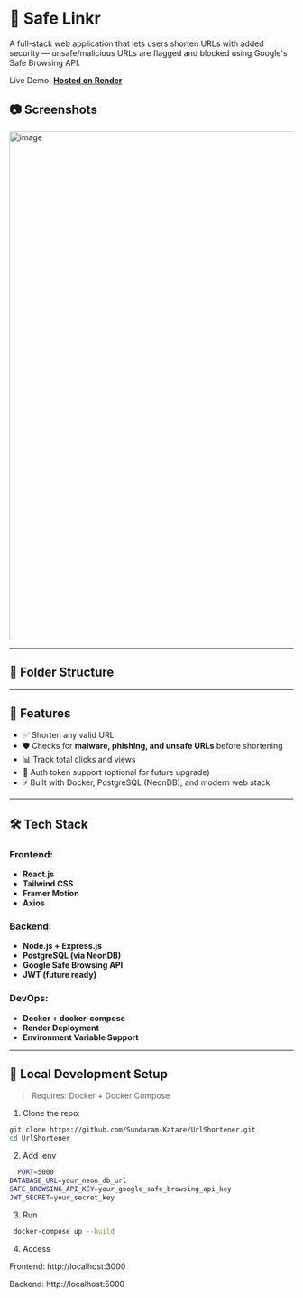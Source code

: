 # 🔗 Safe Linkr

A full-stack web application that lets users shorten URLs with added security — unsafe/malicious URLs are flagged and blocked using Google's Safe Browsing API.

Live Demo: [**Hosted on Render**](https://url-shortener-lime-two.vercel.app/)

## 📷 Screenshots
<img width="1890" height="900" alt="image" src="https://github.com/user-attachments/assets/b22b3f9a-b418-4bc8-9156-b2079f2be6cf" />


---

## 📁 Folder Structure


---

## 🚀 Features

- ✅ Shorten any valid URL
- 🛡️ Checks for **malware, phishing, and unsafe URLs** before shortening
- 📊 Track total clicks and views
- 🔐 Auth token support (optional for future upgrade)
- ⚡ Built with Docker, PostgreSQL (NeonDB), and modern web stack

---

## 🛠️ Tech Stack

### Frontend:
- **React.js**
- **Tailwind CSS**
- **Framer Motion**
- **Axios**

### Backend:
- **Node.js + Express.js**
- **PostgreSQL (via NeonDB)**
- **Google Safe Browsing API**
- **JWT (future ready)**

### DevOps:
- **Docker + docker-compose**
- **Render Deployment**
- **Environment Variable Support**

---

## 🧪 Local Development Setup

> Requires: Docker + Docker Compose

1. Clone the repo:

```bash
git clone https://github.com/Sundaram-Katare/UrlShortener.git
cd UrlShortener
```

2. Add .env
```bash
  PORT=5000
DATABASE_URL=your_neon_db_url
SAFE_BROWSING_API_KEY=your_google_safe_browsing_api_key
JWT_SECRET=your_secret_key
```

3. Run
```bash
 docker-compose up --build
```

4. Access

Frontend: http://localhost:3000

Backend: http://localhost:5000
